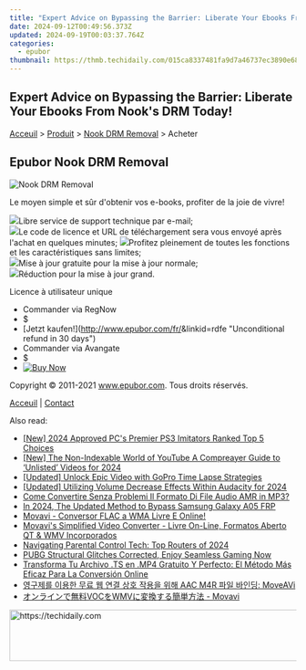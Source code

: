 ```yaml
---
title: "Expert Advice on Bypassing the Barrier: Liberate Your Ebooks From Nook's DRM Today!"
date: 2024-09-12T00:49:56.373Z
updated: 2024-09-19T00:03:37.764Z
categories:
  - epubor
thumbnail: https://thmb.techidaily.com/015ca8337481fa9d7a46737ec3890e681969035749527955b33fb723b973c5c1.jpg
---
```


## Expert Advice on Bypassing the Barrier: Liberate Your Ebooks From Nook's DRM Today!

[Acceuil](http://www.epubor.com/fr/) \> [Produit](https://tools.techidaily.com/epubor/products/) \> [Nook DRM Removal](https://tools.techidaily.com/epubor/nook-drm-removal/) \> Acheter

##  Epubor Nook DRM Removal

![Nook DRM Removal](https://www.epubor.com/images/remote/D4/1D/D41D8C_D41D8C_NookDrmRemoval.jpg)

Le moyen simple et sûr d'obtenir vos e-books, profiter de la joie de vivre!

![](http://www.epubor.com/images/W/dot.gif)Libre service de support technique par e-mail;  
![](http://www.epubor.com/images/W/dot.gif)Le code de licence et URL de téléchargement sera vous envoyé après l'achat en quelques minutes; ![](http://www.epubor.com/images/W/dot.gif)Profitez pleinement de toutes les fonctions et les caractéristiques sans limites;  
![](http://www.epubor.com/images/W/dot.gif)Mise à jour gratuite pour la mise à jour normale;   
![](http://www.epubor.com/images/W/dot.gif)Réduction pour la mise à jour grand.  

Licence à utilisateur unique

* Commander via RegNow
* $
* [Jetzt kaufen!](http://www.epubor.com/fr/<!--Not Find-->&linkid=rdfe "Unconditional refund in 30 days")
* Commander via Avangate
* $
* [![Buy Now](http://www.epubor.com/images/W/paypal.gif)](https://secure.avangate.com/order/checkout.php?QTY=1&CART=1&CARD=2&DESIGN%5FTYPE=2&CURRENCY=USD&ORDERSTYLE=nLWooJa5iLg=&PAY%5FTYPE=PAYPAL&PRODS=4600281&OPTIONS4600281=WinCon1Y)

Copyright © 2011-2021 www.epubor.com. Tous droits réservés. 

[Acceuil](http://www.epubor.com/fr/) | [Contact](http://www.epubor.com/fr/mailto:support@epubor.com)

<ins class="adsbygoogle"
     style="display:block"
     data-ad-format="autorelaxed"
     data-ad-client="ca-pub-7571918770474297"
     data-ad-slot="1223367746"></ins>

<ins class="adsbygoogle"
     style="display:block"
     data-ad-client="ca-pub-7571918770474297"
     data-ad-slot="8358498916"
     data-ad-format="auto"
     data-full-width-responsive="true"></ins>

<span class="atpl-alsoreadstyle">Also read:</span>
<div><ul>
<li><a href="https://on-screen-recording.techidaily.com/new-2024-approved-pcs-premier-ps3-imitators-ranked-top-5-choices/"><u>[New] 2024 Approved PC's Premier PS3 Imitators Ranked Top 5 Choices</u></a></li>
<li><a href="https://youtube-docs.techidaily.com/he-non-indexable-world-of-youtube-a-compreayer-guide-to-unlisted-videos-for-2024/"><u>[New] The Non-Indexable World of YouTube A Compreayer Guide to ‘Unlisted’ Videos for 2024</u></a></li>
<li><a href="https://some-approaches.techidaily.com/updated-unlock-epic-video-with-gopro-time-lapse-strategies/"><u>[Updated] Unlock Epic Video with GoPro Time Lapse Strategies</u></a></li>
<li><a href="https://fox-helps.techidaily.com/updated-utilizing-volume-decrease-effects-within-audacity-for-2024/"><u>[Updated] Utilizing Volume Decrease Effects Within Audacity for 2024</u></a></li>
<li><a href="https://solve-howtos.techidaily.com/come-convertire-senza-problemi-il-formato-di-file-audio-amr-in-mp3/"><u>Come Convertire Senza Problemi Il Formato Di File Audio AMR in MP3?</u></a></li>
<li><a href="https://bypass-frp.techidaily.com/in-2024-the-updated-method-to-bypass-samsung-galaxy-a05-frp-by-drfone-android/"><u>In 2024, The Updated Method to Bypass Samsung Galaxy A05 FRP</u></a></li>
<li><a href="https://solve-howtos.techidaily.com/movavi-conversor-flac-a-wma-livre-e-online/"><u>Movavi - Conversor FLAC a WMA Livre E Online!</u></a></li>
<li><a href="https://solve-howtos.techidaily.com/movavis-simplified-video-converter-livre-on-line-formatos-aberto-qt-and-wmv-incorporados/"><u>Movavi's Simplified Video Converter - Livre On-Line, Formatos Aberto QT & WMV Incorporados</u></a></li>
<li><a href="https://buynow-marvelous.techidaily.com/navigating-parental-control-tech-top-routers-of-2024/"><u>Navigating Parental Control Tech: Top Routers of 2024</u></a></li>
<li><a href="https://win-howtos.techidaily.com/pubg-structural-glitches-corrected-enjoy-seamless-gaming-now/"><u>PUBG Structural Glitches Corrected, Enjoy Seamless Gaming Now</u></a></li>
<li><a href="https://solve-howtos.techidaily.com/transforma-tu-archivo-ts-en-mp4-gratuito-y-perfecto-el-metodo-mas-eficaz-para-la-conversion-online/"><u>Transforma Tu Archivo .TS en .MP4 Gratuito Y Perfecto: El Método Más Eficaz Para La Conversión Online</u></a></li>
<li><a href="https://solve-howtos.techidaily.com/aac-m4r-moveavi/"><u>영구제를 이용한 무료 웹 연결 상호 작용을 위해 AAC M4R 파일 바인딩: MoveAVi</u></a></li>
<li><a href="https://solve-howtos.techidaily.com/vocwmv-movavi/"><u>オンラインで無料VOCをWMVに変換する簡単方法 - Movavi</u></a></li>
</ul></div>

<!-- affiliate ads begin -->
<a href="https://appsumo.8odi.net/c/5597632/2151858/7443" target="_top" id="2151858">
  <img src="//a.impactradius-go.com/display-ad/7443-2151858" border="0" alt="https://techidaily.com" width="600" height="90"/>
</a>
<img height="0" width="0" src="https://appsumo.8odi.net/i/5597632/2151858/7443" style="position:absolute;visibility:hidden;" border="0" />
<!-- affiliate ads end -->

